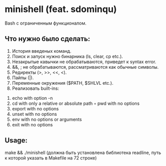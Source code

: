 # minishell (feat. sdominqu)
Bash с ограниченным функционалом. 
## Что нужно было сделать:
1) История введеных команд.
2) Поиск и запуск нужно бинарника (ls, clear, cp etc.).
3) Незакрытые кавычки не обрабатываются, приведет к syntax error.
4) &&, ; не обрабатываются, рассматриваются как обычные символы.
5) Редиректы (>, >>, <<, <).
6) Пайпы (|). 
7) Переменные окружения ($PATH, $SHLVL etc.).
8) Реализовать built-ins:
  1. echo with option -n
  2. cd with only a relative or absolute path ◦ pwd with no options
  3. export with no options
  4. unset with no options
  5. env with no options or arguments
  6. exit with no options
## Usage:
make && ./minishell (должна быть установлена библиотека readline, путь к которой указать в Makefile на 72 строке)
